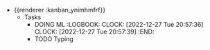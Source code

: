 - {{renderer :kanban_ynimhmfrf}}
	- Tasks
		- DOING ML
		  :LOGBOOK:
		  CLOCK: [2022-12-27 Tue 20:57:36]
		  CLOCK: [2022-12-27 Tue 20:57:39]
		  :END:
		- TODO Typing